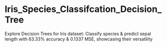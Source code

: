 # Iris_Species_Classifcation_Decision_Tree
Explore Decision Trees for Iris dataset: Classify species &amp; predict sepal length with 63.33% accuracy &amp; 0.1337 MSE, showcasing their versatility

